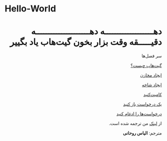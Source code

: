 # Hello-World


<div dir=rtl>


# دهـــــــــــــــــــه دهـــــــــــــــــــــه دقیـــــقه وقت بزار بخون گیت‌هاب یاد بگییر 

سر فصل‌ها

[گیت‌هاب چیست؟](https://github.com/elias8702/Hello-World "What is GitHub?")

[ایجاد مخازن](https://github.com/elias8702/Hello-World "Create a Repository")

[ایجاد شاخه](https://github.com/elias8702/Hello-World "Create a Branch")

[کامیت‌کنید](https://github.com/elias8702/Hello-World "Make a Commit") 

[یک درخواست باز کنید](https://github.com/elias8702/Hello-World  "Open a Pull Request")

[در‌خواست‌‌ها را ادغام کنید](https://github.com/elias8702/Hello-World  "Merge Pull Request")


از [لینک](https://guides.github.com/activities/hello-world/#what) من ترجمه شده است.


مترجم: **الیاس روحانی**
